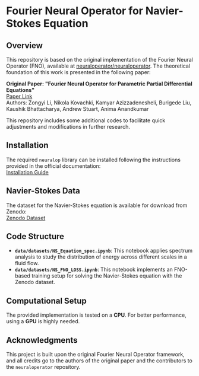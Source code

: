 # Fourier Neural Operator for Navier-Stokes Equation

## Overview
This repository is based on the original implementation of the Fourier Neural Operator (FNO), available at [neuraloperator/neuraloperator](https://github.com/neuraloperator/neuraloperator.git). The theoretical foundation of this work is presented in the following paper:

**Original Paper: "Fourier Neural Operator for Parametric Partial Differential Equations"**  
[Paper Link](https://arxiv.org/abs/2010.08895)  
Authors: Zongyi Li, Nikola Kovachki, Kamyar Azizzadenesheli, Burigede Liu, Kaushik Bhattacharya, Andrew Stuart, Anima Anandkumar

This repository includes some additional codes to facilitate quick adjustments and modifications in further research.

## Installation
The required `neuralop` library can be installed following the instructions provided in the official documentation:  
[Installation Guide](https://neuraloperator.github.io/dev/install.html)

## Navier-Stokes Data
The dataset for the Navier-Stokes equation is available for download from Zenodo:  
[Zenodo Dataset](https://zenodo.org/records/12825163)

## Code Structure
- **`data/datasets/NS_Equation_spec.ipynb`**: This notebook applies spectrum analysis to study the distribution of energy across different scales in a fluid flow.
- **`data/datasets/NS_FNO_LOSS.ipynb`**: This notebook implements an FNO-based training setup for solving the Navier-Stokes equation with the Zenodo dataset.

## Computational Setup
The provided implementation is tested on a **CPU**. For better performance, using a **GPU** is highly needed.

## Acknowledgments
This project is built upon the original Fourier Neural Operator framework, and all credits go to the authors of the original paper and the contributors to the `neuraloperator` repository.

